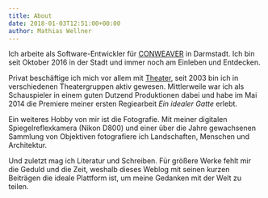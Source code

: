 ```yaml
---
title: About
date: 2018-01-03T12:51:00+00:00
author: Mathias Wellner
---
```

Ich arbeite als Software-Entwickler für [CONWEAVER](http://www.conweaver.com) in Darmstadt. Ich bin seit Oktober 2016 in der Stadt und immer noch am Einleben und Entdecken.

Privat beschäftige ich mich vor allem mit [Theater](https://mwellner.de/theater), seit 2003 bin ich in verschiedenen Theatergruppen aktiv gewesen. Mittlerweile war ich als Schauspieler in einem guten Dutzend Produktionen dabei und habe im Mai 2014 die Premiere meiner ersten Regiearbeit *Ein idealer Gatte* erlebt. 

Ein weiteres Hobby von mir ist die Fotografie. Mit meiner digitalen Spiegelreflexkamera (Nikon D800) und einer über die Jahre gewachsenen Sammlung von Objektiven fotografiere ich Landschaften, Menschen und Architektur. 

Und zuletzt mag ich Literatur und Schreiben. Für größere Werke fehlt mir die Geduld und die Zeit, weshalb dieses Weblog mit seinen kurzen Beiträgen die ideale Plattform ist, um meine Gedanken mit der Welt zu teilen.
